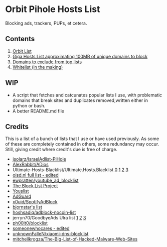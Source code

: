# Orbit Pihole Hosts List

Blocking ads, trackers, PUPs, et cetera. 

## Contents

1. [Orbit List](https://raw.githubusercontent.com/kiril-u/orbit-pihole/master/lists/orbit.list.txt)
2. [Giga Hosts List approximating 100MB of unique domains to block ](https://raw.githubusercontent.com/kiril-u/orbit-pihole/master/lists/giga.list.txt)
3. [Domains to exclude from top lists](https://raw.githubusercontent.com/kiril-u/orbit-pihole/master/lists/Exclusions-From-Top-Lists.txt)
4. [Whitelist (in the making)](https://raw.githubusercontent.com/kiril-u/orbit-pihole/master/lists/not-to-block.txt)

## WIP

- A script that fetches and catcunates popular lists I use, with problematic domains that break sites and duplicates removed,written either in python or bash.
- A better README.md file

## Credits

This is a list of a bunch of lists that I use or have used previously. As some of these are completely contained in others, some redundancy may occur. Still, giving credit where credit's due is free of charge.

- [jsolarz/IsraelAdlist-PiHole](https://raw.githubusercontent.com/jsolarz/IsraelAdlist-PiHole/main/hebrew-adlist.txt)
- [AlexRabbit/ADios](https://raw.githubusercontent.com/AlexRabbit/ADios/master/PIHOLE/hosts)
- Ultimate-Hosts-Blacklist/Ultimate.Hosts.Blacklist [0](https://raw.githubusercontent.com/Ultimate-Hosts-Blacklist/Ultimate.Hosts.Blacklist/master/hosts/hosts0) [1](https://raw.githubusercontent.com/Ultimate-Hosts-Blacklist/Ultimate.Hosts.Blacklist/master/hosts/hosts1) [2](https://raw.githubusercontent.com/Ultimate-Hosts-Blacklist/Ultimate.Hosts.Blacklist/master/hosts/hosts2) [3](https://raw.githubusercontent.com/Ultimate-Hosts-Blacklist/Ultimate.Hosts.Blacklist/master/hosts/hosts3)
- [oisd.nl full list - edited](https://hosts.oisd.nl/)
- [ewpratten/youtube_ad_blocklist](https://raw.githubusercontent.com/ewpratten/youtube_ad_blocklist/master/blocklist.txt)
- [The Block List Project](https://blocklist.site)
- [Youslist](https://github.com/yous/YousList)
- [AdGuard](https://raw.githubusercontent.com/AdguardTeam/cname-trackers/master/combined_disguised_trackers_justdomains.txt)
- [x0uid/SpotifyAdBlock](https://raw.githubusercontent.com/x0uid/SpotifyAdBlock/master/hosts)
- [bjornstar's list](https://raw.githubusercontent.com/bjornstar/hosts/master/hosts)
- [hoshsadiq/adblock-nocoin-list](https://raw.githubusercontent.com/hoshsadiq/adblock-nocoin-list/master/hosts.txt)
- jerryn70/GoodbyeAds Ulra list [1](https://raw.githubusercontent.com/jerryn70/GoodbyeAds/master/Hosts/GoodbyeAds-Ultra.txt) [2](https://raw.githubusercontent.com/jerryn70/GoodbyeAds/master/Extension/GoodbyeAds-Spotify-AdBlock.txt) [3](https://raw.githubusercontent.com/jerryn70/GoodbyeAds/master/Extension/GoodbyeAds-YouTube-AdBlock.txt)
- [ph00lt0/blocklist](https://raw.githubusercontent.com/ph00lt0/blocklist/master/pihole-blocklist.txt)
- [someonewhocares - edited](https://someonewhocares.org/hosts/zero)
- [unknownFalleN/xiaomi-dns-blocklist](https://raw.githubusercontent.com/unknownFalleN/xiaomi-dns-blocklist/master/xiaomi_dns_block.lst)
- [mitchellkrogza/The-Big-List-of-Hacked-Malware-Web-Sites](https://raw.githubusercontent.com/mitchellkrogza/The-Big-List-of-Hacked-Malware-Web-Sites/master/hosts)
